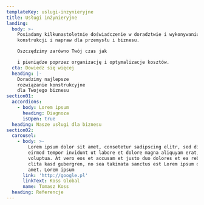 ```yaml
---
templateKey: uslugi-inzynieryjne
title: Usługi inżynieryjne
landing:
  body: >-
    Posiadamy kilkunastoletnie doświadczenie w doradztwie i wykonywaniu
    konstrukcji i napraw dla przemysłu i biznesu. 

    Oszczędzimy zarówno Twój czas jak 

    i pieniądze poprzez organizację i optymalizacje kosztów.
  cta: Dowiedz się więcej
  heading: |-
    Doradzimy najlepsze 
    rozwiązanie konstrukcyjne 
    dla Twojego biznesu
section01:
  accordions:
    - body: Lorem ipsum
      heading: Diagnoza
      isOpen: true
  heading: Nasze usługi dla biznesu
section02:
  carousel:
    - body: >-
        Lorem ipsum dolor sit amet, consetetur sadipscing elitr, sed diam nonumy
        eirmod tempor invidunt ut labore et dolore magna aliquyam erat, sed diam
        voluptua. At vero eos et accusam et justo duo dolores et ea rebum. Stet
        clita kasd gubergren, no sea takimata sanctus est Lorem ipsum dolor sit
        amet. Lorem ipsum
      link: 'http://google.pl'
      linkText: Koss Global
      name: Tomasz Koss
  heading: Referencje
---
```



